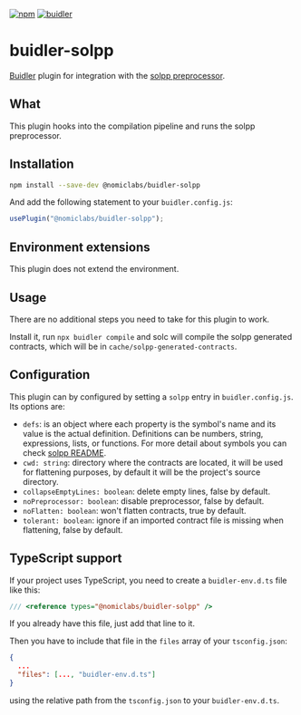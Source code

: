 [![npm](https://img.shields.io/npm/v/@nomiclabs/buidler-solpp.svg)](https://www.npmjs.com/package/@nomiclabs/buidler-solpp)
[![buidler](https://buidler.dev/buidler-plugin-badge.svg?1)](https://buidler.dev)

# buidler-solpp

[Buidler](http://getbuidler.com) plugin for integration with the [solpp preprocessor](https://github.com/merklejerk/solpp).

## What

This plugin hooks into the compilation pipeline and runs the solpp preprocessor.

## Installation

```bash
npm install --save-dev @nomiclabs/buidler-solpp
```

And add the following statement to your `buidler.config.js`:

```js
usePlugin("@nomiclabs/buidler-solpp");
```

## Environment extensions

This plugin does not extend the environment.

## Usage

There are no additional steps you need to take for this plugin to work.

Install it, run `npx buidler compile` and solc will compile the solpp generated contracts, which will be in `cache/solpp-generated-contracts`.

## Configuration

This plugin can by configured by setting a `solpp` entry in `buidler.config.js`. Its options are:

- `defs`: is an object where each property is the symbol's name and its value is the actual definition. Definitions can be numbers, string, expressions, lists, or functions. For more detail about symbols you can check [solpp README](https://github.com/merklejerk/solpp).
- `cwd: string`: directory where the contracts are located, it will be used for flattening purposes, by default it will be the project's source directory.
- `collapseEmptyLines: boolean`: delete empty lines, false by default.
- `noPreprocessor: boolean`: disable preprocessor, false by default.
- `noFlatten: boolean`: won't flatten contracts, true by default.
- `tolerant: boolean`: ignore if an imported contract file is missing when flattening, false by default.

## TypeScript support

If your project uses TypeScript, you need to create a `buidler-env.d.ts` file like this:

``` typescript
/// <reference types="@nomiclabs/buidler-solpp" />
```

If you already have this file, just add that line to it.


Then you have to include that file in the `files` array of your `tsconfig.json`:

```json
{
  ...
  "files": [..., "buidler-env.d.ts"]
}
```

using the relative path from the `tsconfig.json` to your `buidler-env.d.ts`.
